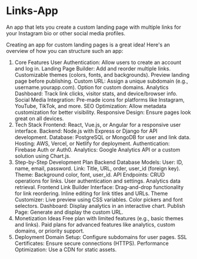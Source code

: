 # Links-App


An app that lets you create a custom landing page with multiple links for your Instagram bio or other social media profiles.


Creating an app for custom landing pages is a great idea! Here's an overview of how you can structure such an app:

1. Core Features
User Authentication: Allow users to create an account and log in.
Landing Page Builder:
Add and reorder multiple links.
Customizable themes (colors, fonts, and backgrounds).
Preview landing page before publishing.
Custom URL:
Assign a unique subdomain (e.g., username.yourapp.com).
Option for custom domains.
Analytics Dashboard:
Track link clicks, visitor stats, and device/browser info.
Social Media Integration:
Pre-made icons for platforms like Instagram, YouTube, TikTok, and more.
SEO Optimization:
Allow metadata customization for better visibility.
Responsive Design: Ensure pages look great on all devices.
2. Tech Stack
Frontend: React, Vue.js, or Angular for a responsive user interface.
Backend: Node.js with Express or Django for API development.
Database: PostgreSQL or MongoDB for user and link data.
Hosting: AWS, Vercel, or Netlify for deployment.
Authentication: Firebase Auth or Auth0.
Analytics: Google Analytics API or a custom solution using Chart.js.
3. Step-by-Step Development Plan
Backend
Database Models:
User: ID, name, email, password.
Link: Title, URL, order, user_id (foreign key).
Theme: Background color, font, user_id.
API Endpoints:
CRUD operations for links.
User authentication and settings.
Analytics data retrieval.
Frontend
Link Builder Interface:
Drag-and-drop functionality for link reordering.
Inline editing for link titles and URLs.
Theme Customizer:
Live preview using CSS variables.
Color pickers and font selectors.
Dashboard:
Display analytics in an interactive chart.
Publish Page:
Generate and display the custom URL.
4. Monetization Ideas
Free plan with limited features (e.g., basic themes and links).
Paid plans for advanced features like analytics, custom domains, or priority support.
5. Deployment
Domain Setup: Configure subdomains for user pages.
SSL Certificates: Ensure secure connections (HTTPS).
Performance Optimization: Use a CDN for static assets.
